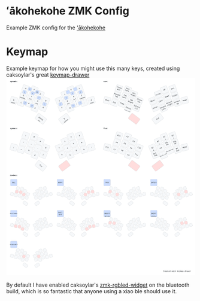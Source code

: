 # ʻākohekohe ZMK Config

Example ZMK config for the ['ākohekohe](https://github.com/grassfedreeve/akohekohe/)

# Keymap
Example keymap for how you might use this many keys, created using caksoylar's great [keymap-drawer](https://github.com/caksoylar/keymap-drawer)
![keymap](https://github.com/grassfedreeve/akohekohe/blob/main/img/example_keymap.svg)

By default I have enabled caksoylar's [zmk-rgbled-widget](https://github.com/caksoylar/zmk-rgbled-widget) on the bluetooth build, which is so fantastic that anyone using a xiao ble should use it.
